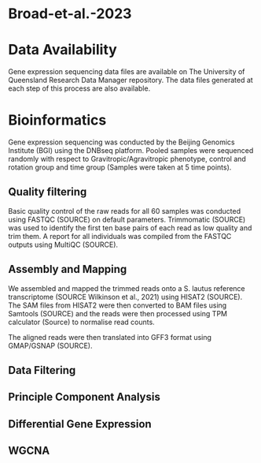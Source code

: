 # Broad-et-al.-2023

# Data Availability
Gene expression sequencing data files are available on The University of Queensland Research Data Manager repository. The data files generated at each step of this process are also available.

# Bioinformatics
Gene expression sequencing was conducted by the Beijing Genomics Institute (BGI) using the DNBseq platform. Pooled samples were sequenced randomly with respect to Gravitropic/Agravitropic phenotype, control and rotation group and time group (Samples were taken at 5 time points). 

## Quality filtering
Basic quality control of the raw reads for all 60 samples was conducted using FASTQC (SOURCE) on default parameters. Trimmomatic (SOURCE) was used to identify the first ten base pairs of each read as low quality and trim them. A report for all individuals was compiled from the FASTQC outputs using MultiQC (SOURCE). 

## Assembly and Mapping
We assembled and mapped the trimmed reads onto a S. lautus reference transcriptome (SOURCE Wilkinson et al., 2021) using HISAT2 (SOURCE). The SAM files from HISAT2 were then converted to BAM files using Samtools (SOURCE) and the reads were then processed using TPM calculator (Source) to normalise read counts. 

The aligned reads were then translated into GFF3 format using GMAP/GSNAP (SOURCE).

## Data Filtering


## Principle Component Analysis

## Differential Gene Expression

## WGCNA


